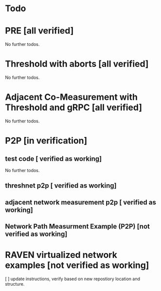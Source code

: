 Todo
=

PRE [all verified]
=

No further todos. 
 
Threshold with aborts [all verified]
=

No further todos. 

Adjacent Co-Measurement with Threshold and gRPC [all verified]
=

No further todos. 

P2P [in verification]
=

test code [ verified as working]
--

No further todos. 

threshnet p2p [ verified as working]
--

adjacent network measurement p2p [ verified as working]
--

Network Path Measurment Example (P2P) [not verified as working]
--

RAVEN virtualized network examples [not verified as working]
=

[ ] update instructions, verify based on new repostiory location and structure. 
